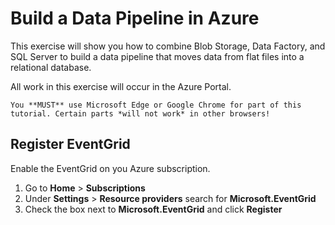 # Build a Data Pipeline in Azure
This exercise will show you how to combine Blob Storage, Data Factory, and SQL Server to build a data pipeline that moves data from flat files into a relational database.

All work in this exercise will occur in the Azure Portal.

```{important}
You **MUST** use Microsoft Edge or Google Chrome for part of this tutorial. Certain parts *will not work* in other browsers!
```

## Register EventGrid
Enable the EventGrid on you Azure subscription.
1. Go to **Home** > **Subscriptions**
2. Under **Settings** > **Resource providers** search for **Microsoft.EventGrid**
3. Check the box next to **Microsoft.EventGrid** and click **Register**